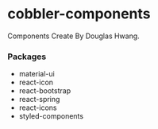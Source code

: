 # cobbler-components

Components Create By Douglas Hwang.

### Packages
- material-ui
- react-icon
- react-bootstrap
- react-spring
- react-icons
- styled-components
